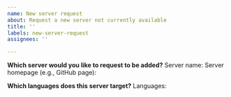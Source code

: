 ```yaml
---
name: New server request
about: Request a new server not currently available
title: ''
labels: new-server-request
assignees: ''

---
```


**Which server would you like to request to be added?**
Server name:
Server homepage (e.g., GitHub page):

**Which languages does this server target?**
Languages: 
